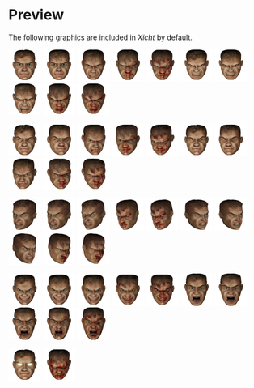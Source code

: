 # Preview

The following graphics are included in *Xicht* by default.

<img src="https://raw.githubusercontent.com/urbanware-org/xicht/master/Images/face_look_center_100.png" alt="Image" height="64px"> <img src="https://raw.githubusercontent.com/urbanware-org/xicht/master/Images/face_look_center_80.png" alt="Image" height="64px">
<img src="https://raw.githubusercontent.com/urbanware-org/xicht/master/Images/face_look_center_60.png" alt="Image" height="64px"> <img src="https://raw.githubusercontent.com/urbanware-org/xicht/master/Images/face_look_center_40.png" alt="Image" height="64px">
<img src="https://raw.githubusercontent.com/urbanware-org/xicht/master/Images/face_look_center_20.png" alt="Image" height="64px"> <img src="https://raw.githubusercontent.com/urbanware-org/xicht/master/Images/face_hurt_center_100.png" alt="Image" height="64px">
<img src="https://raw.githubusercontent.com/urbanware-org/xicht/master/Images/face_hurt_center_80.png" alt="Image" height="64px"> <img src="https://raw.githubusercontent.com/urbanware-org/xicht/master/Images/face_hurt_center_60.png" alt="Image" height="64px">
<img src="https://raw.githubusercontent.com/urbanware-org/xicht/master/Images/face_hurt_center_40.png" alt="Image" height="64px"> <img src="https://raw.githubusercontent.com/urbanware-org/xicht/master/Images/face_hurt_center_20.png" alt="Image" height="64px">

<img src="https://raw.githubusercontent.com/urbanware-org/xicht/master/Images/face_look_right_100.png" alt="Image" height="64px"> <img src="https://raw.githubusercontent.com/urbanware-org/xicht/master/Images/face_look_right_80.png" alt="Image" height="64px">
<img src="https://raw.githubusercontent.com/urbanware-org/xicht/master/Images/face_look_right_60.png" alt="Image" height="64px"> <img src="https://raw.githubusercontent.com/urbanware-org/xicht/master/Images/face_look_right_40.png" alt="Image" height="64px">
<img src="https://raw.githubusercontent.com/urbanware-org/xicht/master/Images/face_look_right_20.png" alt="Image" height="64px"> <img src="https://raw.githubusercontent.com/urbanware-org/xicht/master/Images/face_look_left_100.png" alt="Image" height="64px">
<img src="https://raw.githubusercontent.com/urbanware-org/xicht/master/Images/face_look_left_80.png" alt="Image" height="64px"> <img src="https://raw.githubusercontent.com/urbanware-org/xicht/master/Images/face_look_left_60.png" alt="Image" height="64px">
<img src="https://raw.githubusercontent.com/urbanware-org/xicht/master/Images/face_look_left_40.png" alt="Image" height="64px"> <img src="https://raw.githubusercontent.com/urbanware-org/xicht/master/Images/face_look_left_20.png" alt="Image" height="64px">

<img src="https://raw.githubusercontent.com/urbanware-org/xicht/master/Images/face_hurt_right_100.png" alt="Image" height="64px"> <img src="https://raw.githubusercontent.com/urbanware-org/xicht/master/Images/face_hurt_right_80.png" alt="Image" height="64px">
<img src="https://raw.githubusercontent.com/urbanware-org/xicht/master/Images/face_hurt_right_60.png" alt="Image" height="64px"> <img src="https://raw.githubusercontent.com/urbanware-org/xicht/master/Images/face_hurt_right_40.png" alt="Image" height="64px">
<img src="https://raw.githubusercontent.com/urbanware-org/xicht/master/Images/face_hurt_right_20.png" alt="Image" height="64px"> <img src="https://raw.githubusercontent.com/urbanware-org/xicht/master/Images/face_hurt_left_100.png" alt="Image" height="64px">
<img src="https://raw.githubusercontent.com/urbanware-org/xicht/master/Images/face_hurt_left_80.png" alt="Image" height="64px"> <img src="https://raw.githubusercontent.com/urbanware-org/xicht/master/Images/face_hurt_left_60.png" alt="Image" height="64px">
<img src="https://raw.githubusercontent.com/urbanware-org/xicht/master/Images/face_hurt_left_40.png" alt="Image" height="64px"> <img src="https://raw.githubusercontent.com/urbanware-org/xicht/master/Images/face_hurt_left_20.png" alt="Image" height="64px">

<img src="https://raw.githubusercontent.com/urbanware-org/xicht/master/Images/face_smile_100.png" alt="Image" height="64px"> <img src="https://raw.githubusercontent.com/urbanware-org/xicht/master/Images/face_smile_80.png" alt="Image" height="64px">
<img src="https://raw.githubusercontent.com/urbanware-org/xicht/master/Images/face_smile_60.png" alt="Image" height="64px"> <img src="https://raw.githubusercontent.com/urbanware-org/xicht/master/Images/face_smile_40.png" alt="Image" height="64px">
<img src="https://raw.githubusercontent.com/urbanware-org/xicht/master/Images/face_smile_20.png" alt="Image" height="64px"> <img src="https://raw.githubusercontent.com/urbanware-org/xicht/master/Images/face_shock_100.png" alt="Image" height="64px">
<img src="https://raw.githubusercontent.com/urbanware-org/xicht/master/Images/face_shock_80.png" alt="Image" height="64px"> <img src="https://raw.githubusercontent.com/urbanware-org/xicht/master/Images/face_shock_60.png" alt="Image" height="64px">
<img src="https://raw.githubusercontent.com/urbanware-org/xicht/master/Images/face_shock_40.png" alt="Image" height="64px"> <img src="https://raw.githubusercontent.com/urbanware-org/xicht/master/Images/face_shock_20.png" alt="Image" height="64px">

<img src="https://raw.githubusercontent.com/urbanware-org/xicht/master/Images/face_invincible.png" alt="Image" height="64px"> <img src="https://raw.githubusercontent.com/urbanware-org/xicht/master/Images/face_dead.png" alt="Image" height="64px">
